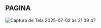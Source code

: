 ## PAGINA 
![Captura de Tela 2025-07-02 às 21 39 47](https://github.com/user-attachments/assets/f1c2546d-f303-40a7-887c-22d62c677a98)

